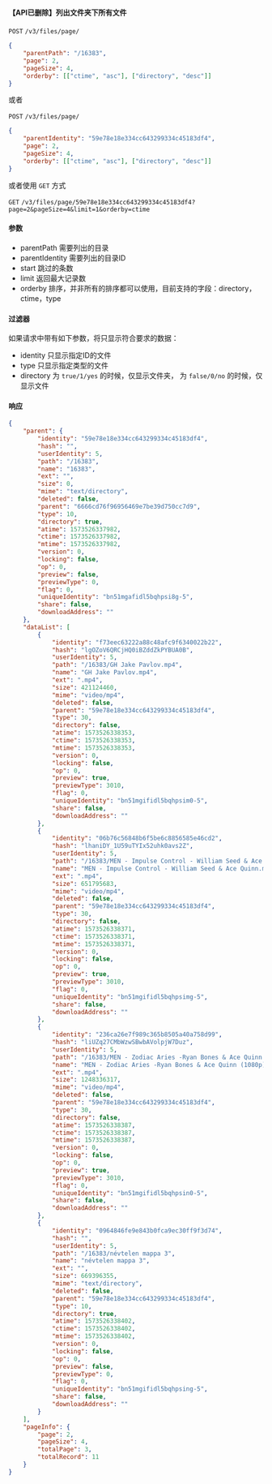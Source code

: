 #### 【API已删除】列出文件夹下所有文件

```POST``` ```/v3/files/page/```

```json
{
	"parentPath": "/16383",
	"page": 2,
	"pageSize": 4,
	"orderby": [["ctime", "asc"], ["directory", "desc"]]
}
```

或者

```POST``` ```/v3/files/page/```

```json
{
	"parentIdentity": "59e78e18e334cc643299334c45183df4",
	"page": 2,
	"pageSize": 4,
	"orderby": [["ctime", "asc"], ["directory", "desc"]]
}
```

或者使用 ```GET``` 方式

```GET``` ```/v3/files/page/59e78e18e334cc643299334c45183df4?page=2&pageSize=4&limit=1&orderby=ctime```


#### 参数

* parentPath 需要列出的目录
* parentIdentity 需要列出的目录ID
* start 跳过的条数
* limit 返回最大记录数
* orderby 排序，并非所有的排序都可以使用，目前支持的字段：directory，ctime，type

#### 过滤器

如果请求中带有如下参数，将只显示符合要求的数据：

* identity 只显示指定ID的文件
* type 只显示指定类型的文件
* directory 为 ```true/1/yes``` 的时候，仅显示文件夹， 为 ```false/0/no``` 的时候，仅显示文件

#### 响应

```json
{
    "parent": {
        "identity": "59e78e18e334cc643299334c45183df4",
        "hash": "",
        "userIdentity": 5,
        "path": "/16383",
        "name": "16383",
        "ext": "",
        "size": 0,
        "mime": "text/directory",
        "deleted": false,
        "parent": "6666cd76f96956469e7be39d750cc7d9",
        "type": 10,
        "directory": true,
        "atime": 1573526337982,
        "ctime": 1573526337982,
        "mtime": 1573526337982,
        "version": 0,
        "locking": false,
        "op": 0,
        "preview": false,
        "previewType": 0,
        "flag": 0,
        "uniqueIdentity": "bn51mgafidl5bqhpsi8g-5",
        "share": false,
        "downloadAddress": ""
    },
    "dataList": [
        {
            "identity": "f73eec63222a88c48afc9f6340022b22",
            "hash": "lgOZoV6QRCjHQ0iBZddZkPYBUA0B",
            "userIdentity": 5,
            "path": "/16383/GH Jake Pavlov.mp4",
            "name": "GH Jake Pavlov.mp4",
            "ext": ".mp4",
            "size": 421124460,
            "mime": "video/mp4",
            "deleted": false,
            "parent": "59e78e18e334cc643299334c45183df4",
            "type": 30,
            "directory": false,
            "atime": 1573526338353,
            "ctime": 1573526338353,
            "mtime": 1573526338353,
            "version": 0,
            "locking": false,
            "op": 0,
            "preview": true,
            "previewType": 3010,
            "flag": 0,
            "uniqueIdentity": "bn51mgifidl5bqhpsim0-5",
            "share": false,
            "downloadAddress": ""
        },
        {
            "identity": "06b76c56848b6f5be6c8856585e46cd2",
            "hash": "lhaniDY_1U59uTYIx52uhk0avs2Z",
            "userIdentity": 5,
            "path": "/16383/MEN - Impulse Control - William Seed & Ace Quinn.mp4",
            "name": "MEN - Impulse Control - William Seed & Ace Quinn.mp4",
            "ext": ".mp4",
            "size": 651795683,
            "mime": "video/mp4",
            "deleted": false,
            "parent": "59e78e18e334cc643299334c45183df4",
            "type": 30,
            "directory": false,
            "atime": 1573526338371,
            "ctime": 1573526338371,
            "mtime": 1573526338371,
            "version": 0,
            "locking": false,
            "op": 0,
            "preview": true,
            "previewType": 3010,
            "flag": 0,
            "uniqueIdentity": "bn51mgifidl5bqhpsimg-5",
            "share": false,
            "downloadAddress": ""
        },
        {
            "identity": "236ca26e7f989c365b8505a40a758d99",
            "hash": "liUZq27CMbWzwSBwbAVolpjW7Duz",
            "userIdentity": 5,
            "path": "/16383/MEN - Zodiac Aries -Ryan Bones & Ace Quinn (1080p).mp4",
            "name": "MEN - Zodiac Aries -Ryan Bones & Ace Quinn (1080p).mp4",
            "ext": ".mp4",
            "size": 1248336317,
            "mime": "video/mp4",
            "deleted": false,
            "parent": "59e78e18e334cc643299334c45183df4",
            "type": 30,
            "directory": false,
            "atime": 1573526338387,
            "ctime": 1573526338387,
            "mtime": 1573526338387,
            "version": 0,
            "locking": false,
            "op": 0,
            "preview": true,
            "previewType": 3010,
            "flag": 0,
            "uniqueIdentity": "bn51mgifidl5bqhpsin0-5",
            "share": false,
            "downloadAddress": ""
        },
        {
            "identity": "0964846fe9e843b0fca9ec30ff9f3d74",
            "hash": "",
            "userIdentity": 5,
            "path": "/16383/névtelen mappa 3",
            "name": "névtelen mappa 3",
            "ext": "",
            "size": 669396355,
            "mime": "text/directory",
            "deleted": false,
            "parent": "59e78e18e334cc643299334c45183df4",
            "type": 10,
            "directory": true,
            "atime": 1573526338402,
            "ctime": 1573526338402,
            "mtime": 1573526338402,
            "version": 0,
            "locking": false,
            "op": 0,
            "preview": false,
            "previewType": 0,
            "flag": 0,
            "uniqueIdentity": "bn51mgifidl5bqhpsing-5",
            "share": false,
            "downloadAddress": ""
        }
    ],
    "pageInfo": {
        "page": 2,
        "pageSize": 4,
        "totalPage": 3,
        "totalRecord": 11
    }
}
```
